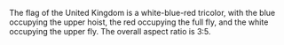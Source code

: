 The flag of the United Kingdom is a white-blue-red tricolor, with the blue occupying the upper hoist, the red occupying the full fly, and the white occupying the upper fly. The overall aspect ratio is 3:5.
